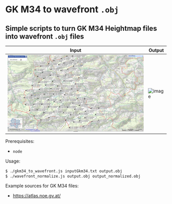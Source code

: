 # GK M34 to wavefront `.obj`

## Simple scripts to turn GK M34 Heightmap files into wavefront `.obj` files

| Input                                                        | Output                                                               |
| ------------------------------------------------------------ | -------------------------------------------------------------------- |
| ![image](./datasets/michelbachDataset/michelbachDataset.png) | ![image](./datasets/michelbachDataset/michelbachDataset_blender.gif) |

Prerequisites:

- `node`

Usage:

```
$ ./gkm34_to_wavefront.js inputGkm34.txt output.obj
$ ./wavefront_normalize.js output.obj output_normalized.obj
```

Example sources for GK M34 files:

- https://atlas.noe.gv.at/
